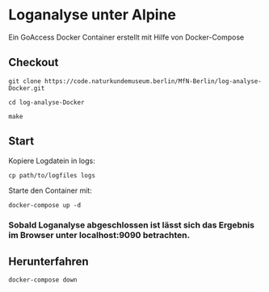 # Loganalyse unter Alpine
Ein GoAccess Docker Container erstellt mit Hilfe von Docker-Compose
## Checkout
```
git clone https://code.naturkundemuseum.berlin/MfN-Berlin/log-analyse-Docker.git
```
```
cd log-analyse-Docker
```
```
make
```
## Start
Kopiere Logdatein in logs:
```
cp path/to/logfiles logs
```

Starte den Container mit:
```
docker-compose up -d
```
### Sobald Loganalyse abgeschlossen ist lässt sich das Ergebnis im Browser unter localhost:9090 betrachten.

## Herunterfahren
```
docker-compose down
```
